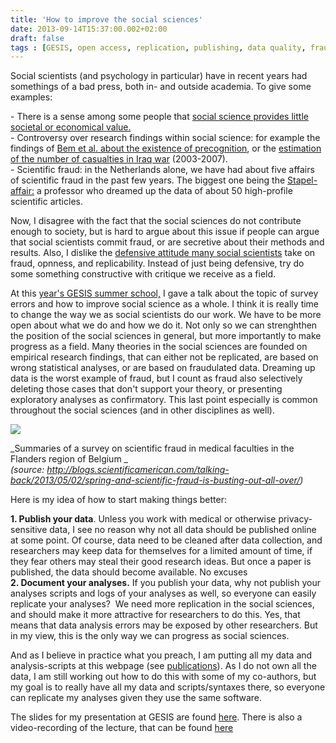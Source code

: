 ```yaml
---
title: 'How to improve the social sciences'
date: 2013-09-14T15:37:00.002+02:00
draft: false
tags : [GESIS, open access, replication, publishing, data quality, fraud]
---
```


Social scientists (and psychology in particular) have in recent years had somethings of a bad press, both in- and outside academia. To give some examples:  
  
\- There is a sense among some people that [social science provides little societal or economical value.](http://www.socialsciencespace.com/2013/07/attacks-on-us-federal-funding-of-the-social-sciences-will-continue-to-intensify/)  
\- Controversy over research findings within social science: for example the findings of [Bem et al. about the existence of precognition](http://www.thepsychologist.org.uk/archive/archive_home.cfm?volumeID=25&editionID=213&ArticleID=2059), or the [estimation of the number of casualties in Iraq war](http://en.wikipedia.org/wiki/Casualties_of_the_Iraq_War) (2003-2007).  
\- Scientific fraud: in the Netherlands alone, we have had about five affairs of scientific fraud in the past few years. The biggest one being the [Stapel-affair:](http://en.wikipedia.org/wiki/Diederik_Stapel) a professor who dreamed up the data of about 50 high-profile scientific articles.  
  
Now, I disagree with the fact that the social sciences do not contribute enough to society, but is hard to argue about this issue if people can argue that social scientists commit fraud, or are secretive about their methods and results. Also, I dislike the [defensive attitude many social scientists](http://www.easp.eu/news/Statement%20EASP%20on%20Levelt_December_%202012.pdf) take on fraud, opnness, and replicability. Instead of just being defensive, try do some something constructive with critique we receive as a field.  
  
At this [year's GESIS summer school,](http://www.gesis.org/en/events/gesis-summer-school/) I gave a talk about the topic of survey errors and how to improve social science as a whole. I think it is really time to change the way we as social scientists do our work. We have to be more open about what we do and how we do it. Not only so we can strenghthen the position of the social sciences in general, but more importantly to make progress as a field. Many theories in the social sciences are founded on empirical research findings, that can either not be replicated, are based on wrong statistical analyses, or are based on fraudulated data. Dreaming up data is the worst example of fraud, but I count as fraud also selectively deleting those cases that don't support your theory, or presenting exploratory analyses as confirmatory. This last point especially is common throughout the social sciences (and in other disciplines as well).  
  

[![](http://3.bp.blogspot.com/-8jF-Uu_-d5A/UjRlcO3LhUI/AAAAAAAACm0/R1nCSlaMRnA/s400/graphic2-for-blog3.jpg)](http://3.bp.blogspot.com/-8jF-Uu_-d5A/UjRlcO3LhUI/AAAAAAAACm0/R1nCSlaMRnA/s1600/graphic2-for-blog3.jpg)

_Summaries of a survey on scientific fraud in medical faculties in the Flanders region of Belgium _  
_(source: http://blogs.scientificamerican.com/talking-back/2013/05/02/spring-and-scientific-fraud-is-busting-out-all-over/)_  
  
Here is my idea of how to start making things better:  
  
**1\. Publish your data**. Unless you work with medical or otherwise privacy-sensitive data, I see no reason why not all data should be published online at some point. Of course, data need to be cleaned after data collection, and researchers may keep data for themselves for a limited amount of time, if they fear others may steal their good research ideas. But once a paper is published, the data should become available. No excuses  
**2\. Document your analyses.** If you publish your data, why not publish your analyses scripts and logs of your analyses as well, so everyone can easily replicate your analyses?  We need more replication in the social sciences, and should make it more attractive for researchers to do this. Yes, that means that data analysis errors may be exposed by other researchers. But in my view, this is the only way we can progress as social sciences.  
  
And as I believe in practice what you preach, I am putting all my data and analysis-scripts at this webpage (see [publications](http://www.peterlugtig.com/p/publications.html)). As I do not own all the data, I am still working out how to do this with some of my co-authors, but my goal is to really have all my data and scripts/syntaxes there, so everyone can replicate my analyses given they use the same software.  
  
The slides for my presentation at GESIS are found [here](https://www.dropbox.com/s/x3oowfh3rggfw7m/Lugtig%20-%20why%20care%20about%20survey%20errors%20%28GESIS%29%20print%20version.pdf). There is also a video-recording of the lecture, that can be found [here](https://www.youtube.com/watch?v=oGF0ViFphKQ)